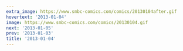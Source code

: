 ```yaml
---
extra_image: https://www.smbc-comics.com/comics/20130104after.gif
hovertext: '2013-01-04'
image: https://www.smbc-comics.com/comics/20130104.gif
next: '2013-01-05'
prev: '2013-01-03'
title: '2013-01-04'
---
```

